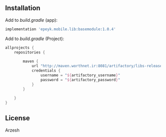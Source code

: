 ## Installation

Add to _build.gradle_ (app):
```groovy
implementation 'epeyk.mobile.lib:basemodule:1.0.4'
```

Add to _build.gradle_ (Project):
```groovy
allprojects {
    repositories {
        
        maven {
            url "http://maven.worthnet.ir:8081/artifactory/libs-release-local"
            credentials {
                username = "${artifactory_username}"
                password = "${artifactory_password}"
            }
        }
       
    }
}
```
 
## License
Arzesh
